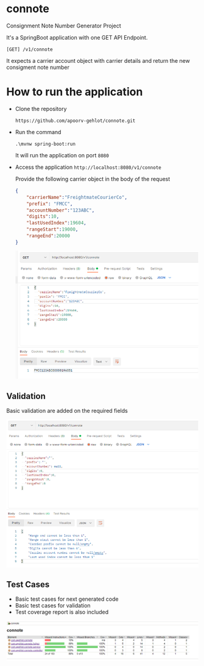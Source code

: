 # connote
Consignment Note Number Generator Project

It's a SpringBoot application with one GET API Endpoint.
```
[GET] /v1/connote
```
It expects a carrier account object with carrier details and return the new consigment note number



# How to run the application
* Clone the repository
    ```
    https://github.com/apoorv-gehlot/connote.git
    ```
* Run the command
    ```
    .\mvnw spring-boot:run
    ```
    It will run the application on port ```8080```

* Access the application
    ```http://localhost:8080/v1/connote```
    
    Provide the following carrier object in the body of the request
    ```json
    {
        "carrierName":"FreightmateCourierCo",
        "prefix": "FMCC",
        "accountNumber":"123ABC",
        "digits":10,
        "lastUsedIndex":19604,
        "rangeStart":19000,
        "rangeEnd":20000
    }
    ```

    ![API Request](./readme-images/connote-api.png)

## Validation
Basic validation are added on the required fields

![API Errors](./readme-images/connote-api-error.png)

## Test Cases
* Basic test cases for next generated code
* Basic test cases for validation
* Test coverage report is also included

![API Test Coverage](./readme-images/connote-api-test-coverage.png)